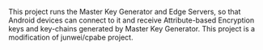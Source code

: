This project runs the Master Key Generator and Edge Servers, so that Android devices can connect to it and receive Attribute-based Encryption keys and key-chains generated by Master Key Generator. 
This project is a modification of junwei/cpabe project.
